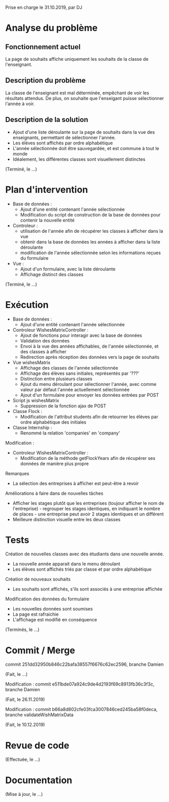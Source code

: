 Prise en charge le 31.10.2019, par DJ

# Analyse du problème

## Fonctionnement actuel

La page de souhaits affiche uniquement les souhaits de la classe de l'enseignant.

## Description du problème

La classe de l'enseignant est mal déterminée, empêchant de voir les résultats attendus.
De plus, on souhaite que l'enseigant puisse sélectionner l'année à voir.

## Description de la solution

- Ajout d'une liste déroulante sur la page de souhaits dans la vue des enseignants, 
permettant de sélectionner l'année.
- Les élèves sont affichés par ordre alphabétique
- L'année sélectionnée doit être sauvegardée, et est commune à tout le monde
- Idéalement, les différentes classes sont visuellement distinctes

(Terminé, le ...)

# Plan d'intervention

- Base de données :
    - Ajout d'une entité contenant l'année sélectionnée
    - Modification du script de construction de la base de données pour contenir la nouvelle entité
- Controleur :
    - utilisation de l'année afin de récupérer les classes à afficher dans la vue
    - obtenir dans la base de données les années à afficher dans la liste déroulante
    - modification de l'année sélectionnée selon les informations reçues du formulaire
- Vue :
    - Ajout d'un formulaire, avec la liste déroulante
    - Affichage distinct des classes

(Terminé, le ...)

# Exécution

- Base de données :
    - Ajout d'une entité contenant l'année sélectionnée
- Controleur WishesMatrixController :
    - Ajout de fonctions pour interagir avec la base de données
    - Validation des données
    - Envoi à la vue des années affichables, de l'année sélectionnée, et des classes à afficher
    - Redirection après réception des données vers la page de souhaits
- Vue wishesMatrix
    - Affichage des classes de l'année sélectionnée
    - Affichage des élèves sans initiales, représentés par '???'
    - Distinction entre plusieurs classes
    - Ajout du menu déroulant pour sélectionner l'année, avec comme valeur par défaut l'année actuellement sélectionnée
    - Ajout d'un formulaire pour envoyer les données entrées par POST
- Script js wishesMatrix
    - Suppression de la fonction ajax de POST
- Classe Flock :
    - Modification de l'attribut students afin de retourner les élèves par ordre alphabétique des initiales
- Classe Internship :
    - Renommé la relation 'companies' en 'company'

Modification :
- Controleur WishesMatrixController :
    - Modification de la méthode getFlockYears afin de récupérer ses données de manière plus propre

Remarques 
 - La sélection des entreprises à afficher est peut-être à revoir

Améliorations à faire dans de nouvelles tâches
-  Afficher les stages plutôt que les entreprises (toujour afficher le nom de l'entreprise)
       - regrouper les stages identiques, en indiquant le nombre de places
       - une entreprise peut avoir 2 stages identiques et un différent
 - Meilleure distinction visuelle entre les deux classes


# Tests
Création de nouvelles classes avec des étudiants dans une nouvelle année.
- La nouvelle année apparait dans le menu déroulant
- Les élèves sont affichés triés par classe et par ordre alphabétique

Création de nouveaux souhaits
- Les souhaits sont affichés, s'ils sont associés à une entreprise affichée

Modification des données du formulaire
- Les nouvelles données sont soumises
- La page est rafraichie
- L'affichage est modifié en conséquence

(Terminés, le ...)

# Commit / Merge

commit 251dd32950b846c22bafa38557f6676c62ec2596, branche Damien

(Fait, le ...)

Modification : commit e511bde07a924c9de4d2193f69c8913fb36c3f3c, branche Damien

(Fait, le 26.11.2019)

Modification : commit b66a8d802cfe03fca3007846ced245ba58f0deca, branche validateWishMatrixData

(Fait, le 10.12.2019)

# Revue de code

(Effectuée, le ...)

# Documentation

(Mise à jour, le ...)
